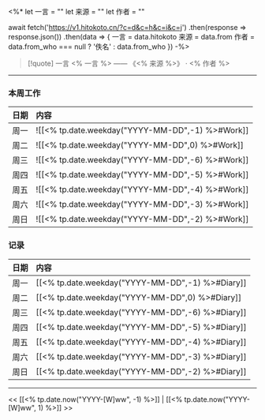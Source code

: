 <%*
let 一言 = ""
let 来源 = ""
let 作者 = ""

await fetch('https://v1.hitokoto.cn/?c=d&c=h&c=i&c=j')
.then(response => response.json())
.then(data => { 
	一言 = data.hitokoto
	来源 = data.from
	作者 = data.from_who === null ? '佚名' : data.from_who
})
-%>
>[!quote] 一言
 <% 一言 %>  —— 《<% 来源 %>》 · <% 作者 %>

---
### 本周工作

| 日期  | 内容                                               |
| :-: | :----------------------------------------------- |
| 周一  | ![[<% tp.date.weekday("YYYY-MM-DD",-1) %>#Work]]  |
| 周二  | ![[<% tp.date.weekday("YYYY-MM-DD",0) %>#Work]] |
| 周三  | ![[<% tp.date.weekday("YYYY-MM-DD",-6) %>#Work]] |
| 周四  | ![[<% tp.date.weekday("YYYY-MM-DD",-5) %>#Work]] |
| 周五  | ![[<% tp.date.weekday("YYYY-MM-DD",-4) %>#Work]]  |
| 周六  | ![[<% tp.date.weekday("YYYY-MM-DD",-3) %>#Work]] |
| 周日  | ![[<% tp.date.weekday("YYYY-MM-DD",-2) %>#Work]]  |

### 记录

| 日期  | 内容                                               |
| :-: | :----------------------------------------------- |
| 周一  | [[<% tp.date.weekday("YYYY-MM-DD",-1) %>#Diary]]  |
| 周二  | [[<% tp.date.weekday("YYYY-MM-DD",0) %>#Diary]] |
| 周三  | [[<% tp.date.weekday("YYYY-MM-DD",-6) %>#Diary]] |
| 周四  | [[<% tp.date.weekday("YYYY-MM-DD",-5) %>#Diary]] |
| 周五  | [[<% tp.date.weekday("YYYY-MM-DD",-4) %>#Diary]]  |
| 周六  | [[<% tp.date.weekday("YYYY-MM-DD",-3) %>#Diary]] |
| 周日  | [[<% tp.date.weekday("YYYY-MM-DD",-2) %>#Diary]]  |

---
<< [[<% tp.date.now("YYYY-[W]ww", -1) %>]] | [[<% tp.date.now("YYYY-[W]ww", 1) %>]] >>